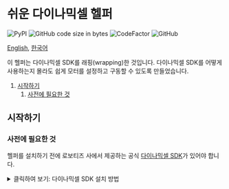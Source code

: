 # 쉬운 다이나믹셀 헬퍼

![PyPI](https://img.shields.io/pypi/v/dynamixel-helper.svg)
![GitHub code size in bytes](https://img.shields.io/github/languages/code-size/ryul1206/easy-dynamixel-helper.svg)
![CodeFactor](https://www.codefactor.io/repository/github/ryul1206/easy-dynamixel-helper/badge/master)
![GitHub](https://img.shields.io/github/license/ryul1206/easy-dynamixel-helper.svg)

[English](README.md), [한국어](README.kor.md)

이 헬퍼는 다이나믹셀 SDK를 래핑(wrapping)한 것입니다. 다이나믹셀 SDK를 어떻게 사용하는지 몰라도 쉽게 모터를 설정하고 구동할 수 있도록 만들었습니다.

1. [시작하기](#)
    1. [사전에 필요한 것](#-)

## 시작하기

### 사전에 필요한 것

헬퍼를 설치하기 전에 로보티즈 사에서 제공하는 공식 [다이나믹셀 SDK](https://github.com/ROBOTIS-GIT/DynamixelSDK)가 있어야 합니다.

<details><summary>클릭하여 보기: 다이나믹셀 SDK 설치 방법</summary>
<p>

1. 라이브러리를 설치할 공간에 공식 SDK 코드를 내려받습니다. 예를 들어, 저는 `~/lib` 폴더를 만들었습니다.

    ```bash

    git clone https://github.com/ROBOTIS-GIT/DynamixelSDK.git
    ```

</p>
</details>
